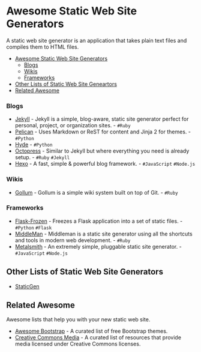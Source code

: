 Awesome Static Web Site Generators
==================================

A static web site generator is an application that takes plain text files and compiles them to HTML files.

- [Awesome Static Web Site Generators](#awesome-static-web-site-generators)
  - [Blogs](#blogs)
  - [Wikis](#wikis)
  - [Frameworks](#frameworks)
- [Other Lists of Static Web Site Geneartors](#other-lists-of-static-web-site-generators)
- [Related Awesome](#related-awesome)

### Blogs

* [Jekyll](/jekyll/jekyll) - Jekyll is a simple, blog-aware, static site generator perfect for personal, project, or organization sites.  - `#Ruby`
* [Pelican](/getpelican/pelican) - Uses Markdown or ReST for content and Jinja 2 for themes. - `#Python`
* [Hyde](/hyde/hyde) - `#Python`
* [Octopress](/imathis/octopress) - Similar to Jekyll but where everything you need is already setup. - `#Ruby` `#Jekyll`
* [Hexo](/hexojs/hexo) - A fast, simple & powerful blog framework. - `#JavaScript` `#Node.js`

### Wikis

* [Gollum](/gollum/gollum) - Gollum is a simple wiki system built on top of Git. - `#Ruby`

### Frameworks

* [Flask-Frozen](/SimonSapin/Frozen-Flask) - Freezes a Flask application into a set of static files. - `#Python` `#Flask`
* [MiddleMan](/middleman/middleman) - Middleman is a static site generator using all the shortcuts and tools in modern web development. - `#Ruby`
* [Metalsmith](/segmentio/metalsmith) - An extremely simple, pluggable static site generator. - `#JavaScript` `#Node.js`

Other Lists of Static Web Site Generators
-----------------------------------------

* [StaticGen](https://www.staticgen.com/)

Related Awesome
---------------

Awesome lists that help you with your new static web site. 

* [Awesome Bootstrap](/therebelrobot/awesome-bootstrap) - A curated list of free Bootstrap themes.
* [Creative Commons Media](/shime/creative-commons-media) - A curated list of resources that provide media licensed under Creative Commons licenses.
